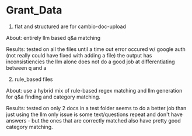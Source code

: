 # Grant_Data


1. flat and structured are for cambio-doc-upload

About: entirely llm based q&a matching

Results: tested on all the files until a time out error occured w/ google auth (not really could have fixed with adding a file)
the output has inconsistiencies the llm alone does not do a good job at differentiating between q and a


2. rule_based files

About: use a hybrid mix of rule-based regex matching and llm generation for q&a finding and category matching.

Results: tested on only 2 docs in a test folder
seems to do a better job than just using the llm
only issue is some text/questions repeat and don't have answers - but the ones that are correctly matched also have pretty good category matching.
